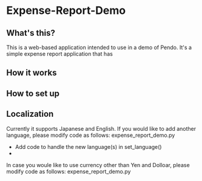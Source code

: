 # Expense-Report-Demo
 
## What's this?
This is a web-based application intended to use in a demo of Pendo. It's a simple expense report application that has 

## How it works

## How to set up

## Localization
Currently it supports Japanese and English. If you would like to add another language, please modify code as follows:
expense_report_demo.py
* Add code to handle the new language(s) in set_language()
* 


In case you woule like to use currency other than Yen and Dolloar, please modify code as follows:
expense_report_demo.py